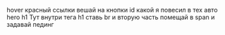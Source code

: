 hover красный ссылки
вешай на кнопки id какой я повесил в тех авто
hero h1 Тут внутри тега h1 ставь br и вторую часть помещай в span и задавай пединг

